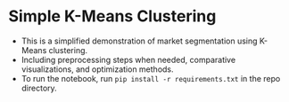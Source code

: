 # Simple K-Means Clustering
- This is a simplified demonstration of market segmentation using K-Means clustering.
- Including preprocessing steps when needed, comparative visualizations, and optimization methods.
- To run the notebook, run `pip install -r requirements.txt` in the repo directory.